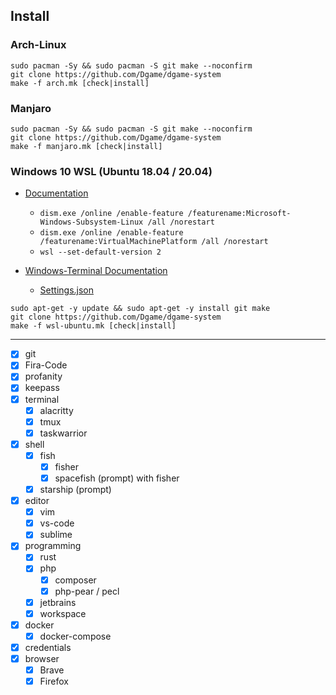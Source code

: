 ## Install

### Arch-Linux

```make
sudo pacman -Sy && sudo pacman -S git make --noconfirm
git clone https://github.com/Dgame/dgame-system
make -f arch.mk [check|install]
```
### Manjaro

```make
sudo pacman -Sy && sudo pacman -S git make --noconfirm
git clone https://github.com/Dgame/dgame-system
make -f manjaro.mk [check|install]
```

### Windows 10 WSL (Ubuntu 18.04 / 20.04)

- [Documentation](https://docs.microsoft.com/de-de/windows/wsl/install-win10)
  - `dism.exe /online /enable-feature /featurename:Microsoft-Windows-Subsystem-Linux /all /norestart`
  - `dism.exe /online /enable-feature /featurename:VirtualMachinePlatform /all /norestart`
  - `wsl --set-default-version 2`

- [Windows-Terminal Documentation](https://docs.microsoft.com/en-us/windows/terminal/)
  - [Settings.json](https://gist.github.com/Dgame/0504db67cfdcac8d8dea01c633ba4db1)

```make
sudo apt-get -y update && sudo apt-get -y install git make
git clone https://github.com/Dgame/dgame-system
make -f wsl-ubuntu.mk [check|install]
```

----

 - [x] git
 - [x] Fira-Code
 - [x] profanity
 - [x] keepass
 - [x] terminal
   - [x] alacritty
   - [x] tmux
   - [x] taskwarrior
 - [x] shell
   - [x] fish
     - [x] fisher
     - [x] spacefish (prompt) with fisher
   - [x] starship (prompt)
 - [x] editor
   - [x] vim
   - [x] vs-code
   - [x] sublime
 - [x] programming
   - [x] rust
   - [x] php
     - [x] composer
     - [x] php-pear / pecl
   - [x] jetbrains
   - [x] workspace
 - [x] docker
     - [x] docker-compose
 - [x] credentials
 - [x] browser
     - [x] Brave
     - [x] Firefox
